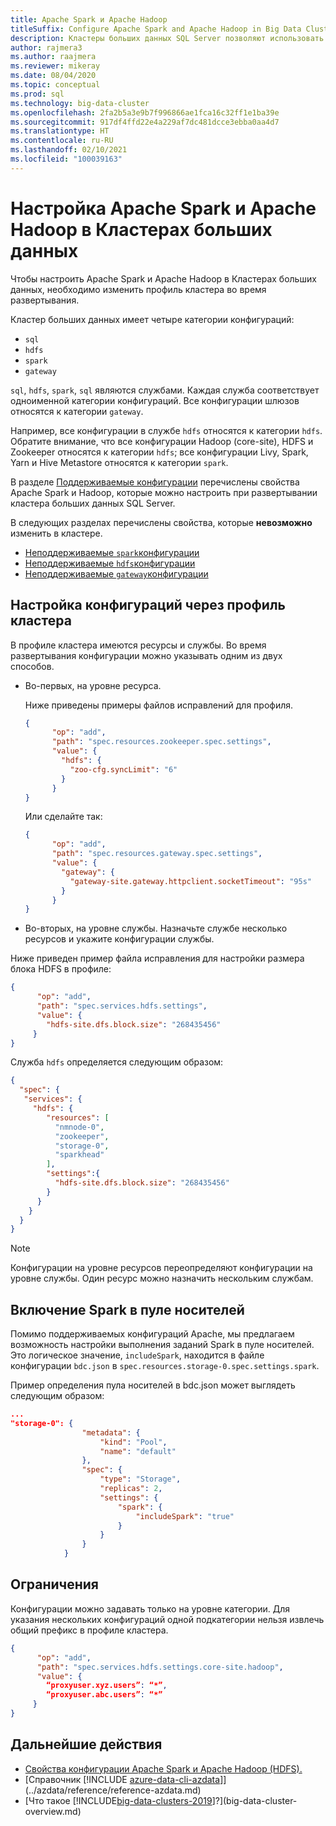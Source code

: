 ```yaml
---
title: Apache Spark и Apache Hadoop
titleSuffix: Configure Apache Spark and Apache Hadoop in Big Data Clusters
description: Кластеры больших данных SQL Server позволяют использовать решения Spark и HDFS. Узнайте, как их настроить.
author: rajmera3
ms.author: raajmera
ms.reviewer: mikeray
ms.date: 08/04/2020
ms.topic: conceptual
ms.prod: sql
ms.technology: big-data-cluster
ms.openlocfilehash: 2fa2b5a3e9b7f996866ae1fca16c32ff1e1ba39e
ms.sourcegitcommit: 917df4ffd22e4a229af7dc481dcce3ebba0aa4d7
ms.translationtype: HT
ms.contentlocale: ru-RU
ms.lasthandoff: 02/10/2021
ms.locfileid: "100039163"
---
```

# <a name="configure-apache-spark-and-apache-hadoop-in-big-data-clusters"></a>Настройка Apache Spark и Apache Hadoop в Кластерах больших данных

Чтобы настроить Apache Spark и Apache Hadoop в Кластерах больших данных, необходимо изменить профиль кластера во время развертывания.

Кластер больших данных имеет четыре категории конфигураций: 

- `sql` 
- `hdfs` 
- `spark` 
- `gateway` 

`sql`, `hdfs`, `spark`, `sql` являются службами. Каждая служба соответствует одноименной категории конфигураций. Все конфигурации шлюзов относятся к категории `gateway`. 

Например, все конфигурации в службе `hdfs` относятся к категории `hdfs`. Обратите внимание, что все конфигурации Hadoop (core-site), HDFS и Zookeeper относятся к категории `hdfs`; все конфигурации Livy, Spark, Yarn и Hive Metastore относятся к категории `spark`. 

В разделе [Поддерживаемые конфигурации](reference-config-spark-hadoop.md#supported-configurations) перечислены свойства Apache Spark и Hadoop, которые можно настроить при развертывании кластера больших данных SQL Server.

В следующих разделах перечислены свойства, которые **невозможно** изменить в кластере.

- [Неподдерживаемые `spark`конфигурации](reference-config-spark-hadoop.md#unsupported-spark-configurations)
- [Неподдерживаемые `hdfs`конфигурации](reference-config-spark-hadoop.md#unsupported-hdfs-configurations)
- [Неподдерживаемые `gateway`конфигурации](reference-config-spark-hadoop.md#unsupported-gateway-configurations)


## <a name="configurations-via-cluster-profile"></a>Настройка конфигураций через профиль кластера

В профиле кластера имеются ресурсы и службы. Во время развертывания конфигурации можно указывать одним из двух способов. 

* Во-первых, на уровне ресурса. 

   Ниже приведены примеры файлов исправлений для профиля. 

   ```json
   { 
         "op": "add", 
         "path": "spec.resources.zookeeper.spec.settings", 
         "value": { 
           "hdfs": { 
             "zoo-cfg.syncLimit": "6" 
           } 
         } 
   }
   ```

   Или сделайте так: 

   ```json
   { 
         "op": "add", 
         "path": "spec.resources.gateway.spec.settings", 
         "value": { 
           "gateway": { 
             "gateway-site.gateway.httpclient.socketTimeout": "95s" 
           } 
         } 
   } 
   ```

* Во-вторых, на уровне службы. Назначьте службе несколько ресурсов и укажите конфигурации службы.

Ниже приведен пример файла исправления для настройки размера блока HDFS в профиле: 

   ```json
   { 
         "op": "add", 
         "path": "spec.services.hdfs.settings", 
         "value": { 
           "hdfs-site.dfs.block.size": "268435456" 
        } 
   } 
   ```

Служба `hdfs` определяется следующим образом:

```json
{ 
  "spec": { 
   "services": { 
     "hdfs": { 
        "resources": [ 
          "nmnode-0", 
          "zookeeper", 
          "storage-0", 
          "sparkhead" 
        ], 
        "settings":{ 
          "hdfs-site.dfs.block.size": "268435456" 
        } 
      } 
    } 
  } 
} 
```
 
> [!NOTE]
> Конфигурации на уровне ресурсов переопределяют конфигурации на уровне службы. Один ресурс можно назначить нескольким службам.

## <a name="enable-spark-in-the-storage-pool"></a>Включение Spark в пуле носителей
Помимо поддерживаемых конфигураций Apache, мы предлагаем возможность настройки выполнения заданий Spark в пуле носителей. Это логическое значение, `includeSpark`, находится в файле конфигурации `bdc.json` в `spec.resources.storage-0.spec.settings.spark`.

Пример определения пула носителей в bdc.json может выглядеть следующим образом:
```json
...
"storage-0": {
                "metadata": {
                    "kind": "Pool",
                    "name": "default"
                },
                "spec": {
                    "type": "Storage",
                    "replicas": 2,
                    "settings": {
                        "spark": {
                            "includeSpark": "true"
                        }
                    }
                }
            }
```


## <a name="limitations"></a>Ограничения

Конфигурации можно задавать только на уровне категории. Для указания нескольких конфигураций одной подкатегории нельзя извлечь общий префикс в профиле кластера. 

```json
{ 
      "op": "add", 
      "path": "spec.services.hdfs.settings.core-site.hadoop", 
      "value": { 
        “proxyuser.xyz.users”: “*”, 
        “proxyuser.abc.users”: “*” 
     } 
} 
```

## <a name="next-steps"></a>Дальнейшие действия

- [Свойства конфигурации Apache Spark и Apache Hadoop (HDFS).](reference-config-spark-hadoop.md)
- [Справочник [!INCLUDE [azure-data-cli-azdata](../includes/azure-data-cli-azdata.md)]](../azdata/reference/reference-azdata.md)
- [Что такое [!INCLUDE[big-data-clusters-2019](../includes/ssbigdataclusters-ver15.md)]?](big-data-cluster-overview.md)